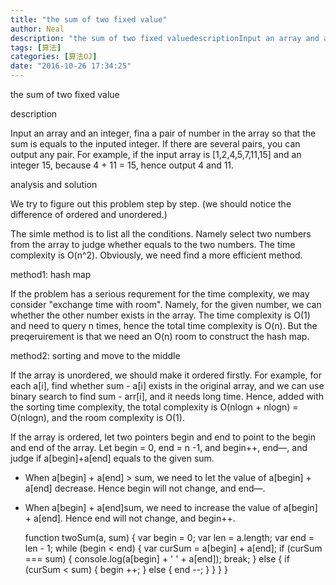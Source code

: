 ```yaml
---
title: "the sum of two fixed value"
author: Neal
description: "the sum of two fixed valuedescriptionInput an array and an integer, fina a pair of number in the array so that the sum is equals to the inputed integer. If there are several pairs, you can output any p"
tags: [算法]
categories: [算法OJ]
date: "2016-10-26 17:34:25"
---
```

the sum of two fixed value

description

Input an array and an integer, fina a pair of number in the array so that the sum is equals to the inputed integer. If there are several pairs, you can output any pair. For example, if the input array is [1,2,4,5,7,11,15] and an integer 15, because 4 + 11 = 15, hence output 4 and 11.

analysis and solution

We try to figure out this problem step by step. (we should notice the difference of ordered and unordered.)

The simle method is to list all the conditions.  Namely select two numbers from the array to judge whether equals to the two numbers. The time complexity is O(n^2). Obviously, we need find a more efficient method.

method1: hash map

If the problem has a serious requrement for the time complexity, we may consider "exchange time with room". Namely, for the given number, we can whether the other number exists in the array. The time complexity is O(1) and need to query n times, hence the total time complexity is O(n). But the preqeruirement is that we need an O(n) room to construct the hash map.



method2:  sorting and move to the middle

If the array is unordered, we should make it ordered firstly. For example, for each a[i], find whether sum - a[i] exists in the original array, and we can use binary search to find sum - arr[i], and it needs long time. Hence, added with the sorting time complexity, the total complexity is O(nlogn + nlogn) = O(nlogn), and the room complexity is O(1).

If the array is ordered, let two pointers begin and end to point to the begin and end of the array. Let begin = 0, end = n -1, and begin++, end—, and judge if a[begin]+a[end] equals to the given sum.
- When a[begin] + a[end] > sum, we need to let the value of a[begin] + a[end] decrease. Hence begin will not change, and end—.
- When a[begin] + a[end]sum, we need to increase the value of a[begin] + a[end]. Hence end will not change, and begin++.

    function twoSum(a, sum) {
      var begin = 0;
      var len = a.length;
      var end = len - 1;
      while (begin < end) {
        var curSum = a[begin] + a[end];
        if (curSum === sum) {
          console.log(a[begin] + ' ' + a[end]);
          break;
        } else {
          if (curSum < sum) {
            begin ++;
          } else {
            end --;
          }
        }
      }
    }




